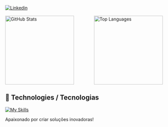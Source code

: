 <div style="display: flex; justify-content:space-between; align-items: center;">
<!--     ### Olá eu sou José Sousa -->
<a href="https://www.linkedin.com/in/josesousacruz/" target="_blank">
    <img src="https://img.shields.io/badge/LinkedIn-0077B5?style=for-the-badge&logo=linkedin&logoColor=white" alt="Linkedin">
  </a>
</div>

<br>
<div style="display: flex; justify-content: space-between; align-items: center; style="";"">
  <img src="https://github-readme-stats.vercel.app/api?username=josesousacruz&show_icons=true&theme=radical" alt="GitHub Stats" style="height: 220px">

  <img src="https://github-readme-stats.vercel.app/api/top-langs/?username=josesousacruz&theme=blue-green" alt="Top Languages" style="height: 220px">
</div>

## 🚀 Technologies / Tecnologias
[![My Skills](https://skills.thijs.gg/icons?i=java,kotlin,nodejs,figma&theme=light)](https://skills.thijs.gg)

Apaixonado por criar soluções inovadoras!
